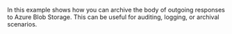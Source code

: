 In this example shows how you can archive the body of outgoing responses to
Azure Blob Storage. This can be useful for auditing, logging, or archival
scenarios.
